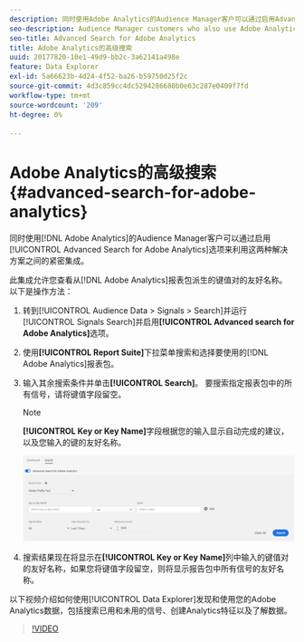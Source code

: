 ```yaml
---
description: 同时使用Adobe Analytics的Audience Manager客户可以通过启用Advanced Search for Adobe Analytics选项来利用这两种解决方案之间的紧密集成。
seo-description: Audience Manager customers who also use Adobe Analytics can leverage the tight integration between the two solutions by enabling the Advanced Search for Adobe Analytics option.
seo-title: Advanced Search for Adobe Analytics
title: Adobe Analytics的高级搜索
uuid: 20177820-10e1-49d9-bb2c-3a62141a498e
feature: Data Explorer
exl-id: 5a66623b-4d24-4f52-ba26-b59750d25f2c
source-git-commit: 4d3c859cc4dc5294286680b0e63c287e0409f7fd
workflow-type: tm+mt
source-wordcount: '209'
ht-degree: 0%

---
```


# Adobe Analytics的高级搜索 {#advanced-search-for-adobe-analytics}

同时使用[!DNL Adobe Analytics]的Audience Manager客户可以通过启用[!UICONTROL Advanced Search for Adobe Analytics]选项来利用这两种解决方案之间的紧密集成。

此集成允许您查看从[!DNL Adobe Analytics]报表包派生的键值对的友好名称。 以下是操作方法：

1. 转到[!UICONTROL Audience Data > Signals > Search]并运行[!UICONTROL Signals Search]并启用&#x200B;**[!UICONTROL Advanced search for Adobe Analytics]**&#x200B;选项。
1. 使用&#x200B;**[!UICONTROL Report Suite]**&#x200B;下拉菜单搜索和选择要使用的[!DNL Adobe Analytics]报表包。
1. 输入其余搜索条件并单击&#x200B;**[!UICONTROL Search]**。 要搜索指定报表包中的所有信号，请将键值字段留空。
   >[!NOTE]
   >
   >**[!UICONTROL Key or Key Name]**&#x200B;字段根据您的输入显示自动完成的建议，以及您输入的键的友好名称。

   ![](assets/signals-search-analytics.png)
1. 搜索结果现在将显示在&#x200B;**[!UICONTROL Key or Key Name]**&#x200B;列中输入的键值对的友好名称，如果您将键值字段留空，则将显示报告包中所有信号的友好名称。

以下视频介绍如何使用[!UICONTROL Data Explorer]发现和使用您的Adobe Analytics数据，包括搜索已用和未用的信号、创建Analytics特征以及了解数据。

>[!VIDEO](https://video.tv.adobe.com/v/25150)
